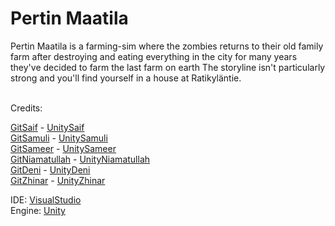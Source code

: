 # Pertin Maatila
Pertin Maatila is a farming-sim where the zombies returns to their old family farm after
destroying and eating everything in the city for many years they've decided to farm the last farm on earth
The storyline isn't particularly strong and you'll find yourself in a house at Ratikyläntie.<br>

<br>
Credits:

[GitSaif](https://github.com/Reck-Saif) - [UnitySaif](https://play.unity.com/u/Reck-Saif)
<br>
[GitSamuli](https://github.com/zeta404-ops) - [UnitySamuli](https://play.unity.com/u/SamuliKarkkainen)
<br>
[GitSameer](https://github.com/Sameerwaseem21) - [UnitySameer](https://play.unity.com/u/sameerwaseem21)
<br>
[GitNiamatullah](https://github.com/Niamat2222) - [UnityNiamatullah](https://play.unity.com/u/Niamatcom)
<br>
[GitDeni](https://github.com/MrThelink) - [UnityDeni](404.com)
<br>
[GitZhinar](https://github.com/zeta404-ops) - [UnityZhinar](https://play.unity.com/u/zeta404ze)

IDE: [VisualStudio](https://visualstudio.microsoft.com)  
Engine: [Unity](https://unity.com) 
